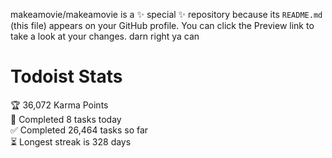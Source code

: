 makeamovie/makeamovie is a ✨ special ✨ repository because its `README.md` (this file) appears on your GitHub profile.
You can click the Preview link to take a look at your changes. darn right ya can

# Todoist Stats

<!-- TODO-IST:START -->
🏆  36,072 Karma Points           
🌸  Completed 8 tasks today           
✅  Completed 26,464 tasks so far           
⏳  Longest streak is 328 days
<!-- TODO-IST:END -->